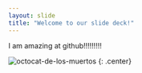 ```yaml
---
layout: slide
title: "Welcome to our slide deck!"
---
```


I am amazing at github!!!!!!!!!

![octocat-de-los-muertos](https://octodex.github.com/images/octocat-de-los-muertos.jpg)
{: .center}
